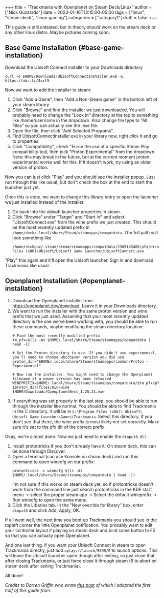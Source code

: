 +++
title = "Trackmania with Openplanet on Steam Deck/Linux"
author = ["Nick Guzzardo"]
date = 2023-01-16T13:15:00-05:00
tags = ["linux", "steam-deck", "linux-gaming"]
categories = ["category1"]
draft = false
+++

This guide is still untested, but in theory should work on the steam deck or any
other linux distro. Maybe pictures coming soon.

<!--more-->


## Base Game Installation {#base-game-installation}

Download the Ubisoft Connect installer to your Downloads directory

```shell
curl -o $HOME/Downloads/UbisoftConnectInstaller.exe -L https://ubi.li/4vxt9
```

Now we want to add the installer to steam:

1.  Click "Add a Game", then "Add a Non-Steam game" in the bottom left of your
    steam library.
2.  Click "Browse" and find the installer we just downloaded. You will probably
    need to change the "Look in" directory at the top to something like
    /home/username in the dropdown. Also change file type to "All Files" so you
    can actually see the .exe file.
3.  Open the file, then click "Add Selected Programs".
4.  Find UbisoftConnectInstaller.exe in your library now, right click it and go
    to properties.
5.  Click "Compatibility", check "Force the use of a specific Steam Play
    compatibility tool, then pick "Proton Experimental" from the dropdown.  Note:
    this may break in the future, but at the current moment proton experimental
    works well for this. If it doesn't work, try using an older version of
    proton.

Now you can just click "Play" and you should see the installer popup. Just run
through this like usual, but don't check the box at the end to start the
launcher just yet.

Once this is done, we want to change this library entry to open the launcher we
just installed instead of the installer.

1.  Go back into the ubisoft launcher properties in steam.
2.  Click "Browse" under "Target" and "Start In" and select "UbisoftConnect.exe"
    from the wine prefix we just created.  This should be the most recently
    updated prefix in `/home/deck/.local/share/Steam/steamapps/compatdata`.  The
    full path will look something like
    ```shell
    /home/nickguz/.steam/steam/steamapps/compatdata/2965145486/pfx/drive_c/Program Files (x86)/Ubisoft/Ubisoft Game Launcher/UbisoftConnect.exe
    ```

"Play" this again and it'll open the Ubisoft launcher. Sign in and download
Trackmania like usual.


## Openplanet Installation {#openplanet-installation}

1.  Download the Openplanet installer from <https://openplanet.dev/download>. Leave
    it in your Downloads directory.
2.  We want to run the installer with the same proton version and wine prefix
    that we just used.  Assuming that your most recently updated directory is the
    one we've been working with, you should be able to run these commands, maybe
    modifying the steam directory location:
    ```shell
    # Find the most recently modified prefix
    tm_pfx=$(ls -At $HOME/.local/share/Steam/steamapps/compatdata | head -1)

    # Set the Proton directory to use. If you didn't use experimental, you'll need to choose whichever version you did use
    proton_dir="$HOME/.local/share/Steam/steamapps/common/Proton - Experimental"

    # Now run the installer. You might need to change the Openplanet filename if a newer version has been released
    WINEPREFIX=$HOME/.local/share/Steam/steamapps/compatdata/$tm_pfx/pfx $proton_dir/files/bin/wine $HOME/Downloads/OpenplanetNext_1.25.21.exe
    ```
3.  If everything was set properly in the last step, you should be able to run
    through the installer like normal.  You should be able to find Trackmania in
    the C directory. It will be in `C:\Program Files (x86)\ Ubisoft\ Ubisoft Game
          Launcher\Games\Trackmania`.  Select this directory. If you don't see that
    there, the wine prefix is most likely not set correctly. Make sure it's set
    to the pfx dir of the correct prefix.

Okay, we're almost done. Now we just need to enable the `dinput8.dll`.

1.  Install protontricks if you don't already have it. On steam deck, this can be
    done through Discover.
2.  Open a terminal (can use Konsole on steam deck) and run this command to open
    winecfg on our prefix:
    ```shell
    protontricks -c winecfg $(ls -At $HOME/.local/share/Steam/steamapps/compatdata | head -1)
    ```
    I'm not sure if this works on steam deck yet, so if protontricks doesn't work
    from the command line just search protontricks in the KDE start menu -&gt;
    select the proper steam app -&gt; Select the default wineprefix -&gt; Run winecfg
    to open the same menu.
3.  Click the Libaries tab. In the "New override for library" box, enter
    `dinput8` and click Add, Apply, OK.

If all went well, the next time you boot up Trackmania you should see in the
topleft corner the little Openplanet notification. You probably want to edit
your controller layout if playing on steam deck and bind some button to F3 so
that you can actually open Openplanet.

And one last thing. If you want your Ubisoft Connect in steam to open Trackmania
directly, just add `uplay://launch/5595/0` to launch options. This will leave
the Ubisoft launcher open though after exiting, so just close that after closing
Trackmania, or just force close it through steam (B to abort on steam deck after
exiting Trackmania).

All done!

_Credits to Darren Griffin who wrote [this post](https://mrdarrengriffin.com/installing-trackmania-on-the-steam-deck/) of which I adapted the first half
of this guide from._
